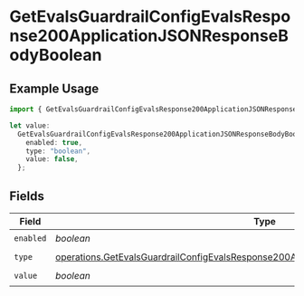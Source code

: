 # GetEvalsGuardrailConfigEvalsResponse200ApplicationJSONResponseBodyBoolean

## Example Usage

```typescript
import { GetEvalsGuardrailConfigEvalsResponse200ApplicationJSONResponseBodyBoolean } from "@orq-ai/node/models/operations";

let value:
  GetEvalsGuardrailConfigEvalsResponse200ApplicationJSONResponseBodyBoolean = {
    enabled: true,
    type: "boolean",
    value: false,
  };
```

## Fields

| Field                                                                                                                                                                                            | Type                                                                                                                                                                                             | Required                                                                                                                                                                                         | Description                                                                                                                                                                                      |
| ------------------------------------------------------------------------------------------------------------------------------------------------------------------------------------------------ | ------------------------------------------------------------------------------------------------------------------------------------------------------------------------------------------------ | ------------------------------------------------------------------------------------------------------------------------------------------------------------------------------------------------ | ------------------------------------------------------------------------------------------------------------------------------------------------------------------------------------------------ |
| `enabled`                                                                                                                                                                                        | *boolean*                                                                                                                                                                                        | :heavy_check_mark:                                                                                                                                                                               | N/A                                                                                                                                                                                              |
| `type`                                                                                                                                                                                           | [operations.GetEvalsGuardrailConfigEvalsResponse200ApplicationJSONResponseBodyData1Type](../../models/operations/getevalsguardrailconfigevalsresponse200applicationjsonresponsebodydata1type.md) | :heavy_check_mark:                                                                                                                                                                               | N/A                                                                                                                                                                                              |
| `value`                                                                                                                                                                                          | *boolean*                                                                                                                                                                                        | :heavy_check_mark:                                                                                                                                                                               | N/A                                                                                                                                                                                              |
